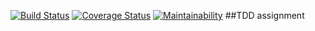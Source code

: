 [![Build Status](https://travis-ci.org/Rhytah/objects-and-classes.svg?branch=tdd_assignment)](https://travis-ci.org/Rhytah/objects-and-classes)  [![Coverage Status](https://coveralls.io/repos/github/Rhytah/objects-and-classes/badge.svg?branch=tdd_assignment)](https://coveralls.io/github/Rhytah/objects-and-classes?branch=tdd_assignment) [![Maintainability](https://api.codeclimate.com/v1/badges/adcdcd852d8cbfb43bff/maintainability)](https://codeclimate.com/github/Rhytah/objects-and-classes/maintainability)
##TDD assignment 

